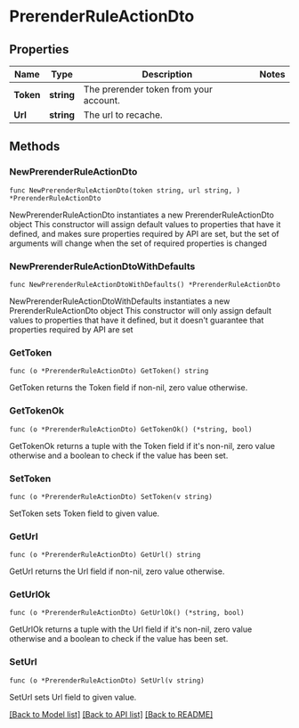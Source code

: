 # PrerenderRuleActionDto

## Properties

Name | Type | Description | Notes
------------ | ------------- | ------------- | -------------
**Token** | **string** | The prerender token from your account. | 
**Url** | **string** | The url to recache. | 

## Methods

### NewPrerenderRuleActionDto

`func NewPrerenderRuleActionDto(token string, url string, ) *PrerenderRuleActionDto`

NewPrerenderRuleActionDto instantiates a new PrerenderRuleActionDto object
This constructor will assign default values to properties that have it defined,
and makes sure properties required by API are set, but the set of arguments
will change when the set of required properties is changed

### NewPrerenderRuleActionDtoWithDefaults

`func NewPrerenderRuleActionDtoWithDefaults() *PrerenderRuleActionDto`

NewPrerenderRuleActionDtoWithDefaults instantiates a new PrerenderRuleActionDto object
This constructor will only assign default values to properties that have it defined,
but it doesn't guarantee that properties required by API are set

### GetToken

`func (o *PrerenderRuleActionDto) GetToken() string`

GetToken returns the Token field if non-nil, zero value otherwise.

### GetTokenOk

`func (o *PrerenderRuleActionDto) GetTokenOk() (*string, bool)`

GetTokenOk returns a tuple with the Token field if it's non-nil, zero value otherwise
and a boolean to check if the value has been set.

### SetToken

`func (o *PrerenderRuleActionDto) SetToken(v string)`

SetToken sets Token field to given value.


### GetUrl

`func (o *PrerenderRuleActionDto) GetUrl() string`

GetUrl returns the Url field if non-nil, zero value otherwise.

### GetUrlOk

`func (o *PrerenderRuleActionDto) GetUrlOk() (*string, bool)`

GetUrlOk returns a tuple with the Url field if it's non-nil, zero value otherwise
and a boolean to check if the value has been set.

### SetUrl

`func (o *PrerenderRuleActionDto) SetUrl(v string)`

SetUrl sets Url field to given value.



[[Back to Model list]](../README.md#documentation-for-models) [[Back to API list]](../README.md#documentation-for-api-endpoints) [[Back to README]](../README.md)


